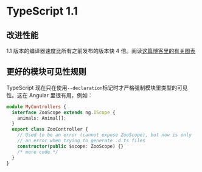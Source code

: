 # TypeScript 1.1

## 改进性能

1.1 版本的编译器速度比所有之前发布的版本快 4 倍。阅读[这篇博客里的有关图表](http://blogs.msdn.com/b/typescript/archive/2014/10/06/announcing-typescript-1-1-ctp.aspx)

## 更好的模块可见性规则

TypeScript 现在只在使用`--declaration`标记时才严格强制模块里类型的可见性。这在 Angular 里很有用，例如：

```typescript
module MyControllers {
  interface ZooScope extends ng.IScope {
    animals: Animal[];
  }
  export class ZooController {
    // Used to be an error (cannot expose ZooScope), but now is only
    // an error when trying to generate .d.ts files
    constructor(public $scope: ZooScope) {}
    /* more code */
  }
}
```
